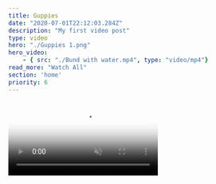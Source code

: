 ```yaml
---
title: Guppies
date: "2020-07-01T22:12:03.284Z"
description: "My first video post"
type: video
hero: "./Guppies 1.png"
hero_video: 
    - { src: "./Bund with water.mp4", type: "video/mp4"}
read_more: "Watch All"
section: 'home'
priority: 6
---
```


<video poster="./Guppies 1.png" autoplay loop playsinline muted>
    <source src="./Guppies 1.mp4" type="video/mp4">
</video>